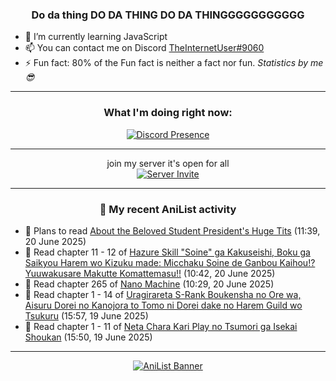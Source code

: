 <div align="center">

### Do da thing DO DA THING DO DA THINGGGGGGGGGGG
</div>

- 🌱 I’m currently learning JavaScript
- 📫 You can contact me on Discord [TheInternetUser#9060](https://discord.com/users/534117072796385300)
- ⚡ Fun fact: 80% of the Fun fact is neither a fact nor fun. _Statistics by me 😎_
<hr>

<div align="center">

### What I'm doing right now:
[![Discord Presence](https://lanyard.cnrad.dev/api/534117072796385300)](https://discord.com/users/534117072796385300)
<hr>

join my server it's open for all <br>
[![Server Invite](https://invidget.switchblade.xyz/bfYgVHxrSs)](https://discord.gg/bfYgVHxrSs)

<hr>
  
### 🌸 My recent AniList activity

</div>

<!-- ANILIST_ACTIVITY:start -->

-   📖 Plans to read [About the Beloved Student President's Huge Tits](https://anilist.co/manga/181302) (11:39, 20 June 2025)
-   📖 Read chapter 11 - 12 of [Hazure Skill "Soine" ga Kakuseishi, Boku ga Saikyou Harem wo Kizuku made: Micchaku Soine de Ganbou Kaihou!? Yuuwakusare Makutte Komattemasu!!](https://anilist.co/manga/175861) (10:42, 20 June 2025)
-   📖 Read chapter 265 of [Nano Machine](https://anilist.co/manga/120980) (10:29, 20 June 2025)
-   📖 Read chapter 1 - 14 of [Uragirareta S-Rank Boukensha no Ore wa, Aisuru Dorei no Kanojora to Tomo ni Dorei dake no Harem Guild wo Tsukuru](https://anilist.co/manga/119327) (15:57, 19 June 2025)
-   📖 Read chapter 1 - 11 of [Neta Chara Kari Play no Tsumori ga Isekai Shoukan](https://anilist.co/manga/125803) (15:50, 19 June 2025)

<!-- ANILIST_ACTIVITY:end -->
<hr>

<div align="center">

[![AniList Banner](https://img.anili.st/User/929966)](https://anilist.co/user/TheInternetUser)

<!-- ![Profile views](https://gpvc.arturio.dev/TheInternetUse7) Since 2023-01-09 -->
<br>


</div>
